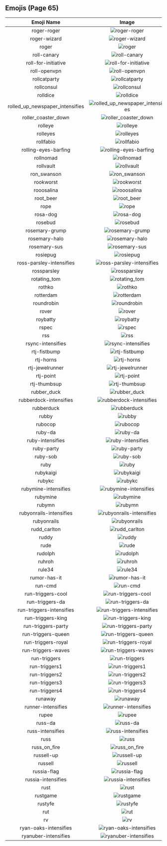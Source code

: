 
  ## Emojis (Page 65)
  |Emoji Name|Image|
  | :-: | :-: |
  |roger-roger| ![roger-roger](/output/roger-roger.png)|
  |roger-wizard| ![roger-wizard](/output/roger-wizard.png)|
  |roger| ![roger](/output/roger.png)|
  |roll-canary| ![roll-canary](/output/roll-canary.gif)|
  |roll-for-initiative| ![roll-for-initiative](/output/roll-for-initiative.gif)|
  |roll-openvpn| ![roll-openvpn](/output/roll-openvpn.gif)|
  |rollcatparty| ![rollcatparty](/output/rollcatparty.gif)|
  |rollconsul| ![rollconsul](/output/rollconsul.gif)|
  |rolldice| ![rolldice](/output/rolldice.gif)|
  |rolled_up_newspaper_intensifies| ![rolled_up_newspaper_intensifies](/output/rolled_up_newspaper_intensifies.gif)|
  |roller_coaster_down| ![roller_coaster_down](/output/roller_coaster_down.png)|
  |rolleye| ![rolleye](/output/rolleye.gif)|
  |rolleyes| ![rolleyes](/output/rolleyes.gif)|
  |rollfabio| ![rollfabio](/output/rollfabio.gif)|
  |rolling-eyes-barfing| ![rolling-eyes-barfing](/output/rolling-eyes-barfing.png)|
  |rollnomad| ![rollnomad](/output/rollnomad.gif)|
  |rollvault| ![rollvault](/output/rollvault.gif)|
  |ron_swanson| ![ron_swanson](/output/ron_swanson.png)|
  |rookworst| ![rookworst](/output/rookworst.png)|
  |rooosalina| ![rooosalina](/output/rooosalina.png)|
  |root_beer| ![root_beer](/output/root_beer.png)|
  |rope| ![rope](/output/rope.png)|
  |rosa-dog| ![rosa-dog](/output/rosa-dog.png)|
  |rosebud| ![rosebud](/output/rosebud.png)|
  |rosemary-grump| ![rosemary-grump](/output/rosemary-grump.png)|
  |rosemary-halo| ![rosemary-halo](/output/rosemary-halo.png)|
  |rosemary-sus| ![rosemary-sus](/output/rosemary-sus.png)|
  |rosiepug| ![rosiepug](/output/rosiepug.png)|
  |ross-parsley-intensifies| ![ross-parsley-intensifies](/output/ross-parsley-intensifies.gif)|
  |rossparsley| ![rossparsley](/output/rossparsley.png)|
  |rotating_tom| ![rotating_tom](/output/rotating_tom.gif)|
  |rothko| ![rothko](/output/rothko.jpg)|
  |rotterdam| ![rotterdam](/output/rotterdam.png)|
  |roundrobin| ![roundrobin](/output/roundrobin.png)|
  |rover| ![rover](/output/rover.png)|
  |roybatty| ![roybatty](/output/roybatty.png)|
  |rspec| ![rspec](/output/rspec.png)|
  |rss| ![rss](/output/rss.png)|
  |rsync-intensifies| ![rsync-intensifies](/output/rsync-intensifies.gif)|
  |rtj-fistbump| ![rtj-fistbump](/output/rtj-fistbump.png)|
  |rtj-horns| ![rtj-horns](/output/rtj-horns.png)|
  |rtj-jewelrunner| ![rtj-jewelrunner](/output/rtj-jewelrunner.png)|
  |rtj-point| ![rtj-point](/output/rtj-point.png)|
  |rtj-thumbsup| ![rtj-thumbsup](/output/rtj-thumbsup.png)|
  |rubber_duck| ![rubber_duck](/output/rubber_duck.png)|
  |rubberdock-intensifies| ![rubberdock-intensifies](/output/rubberdock-intensifies.gif)|
  |rubberduck| ![rubberduck](/output/rubberduck.png)|
  |rubby| ![rubby](/output/rubby.png)|
  |rubocop| ![rubocop](/output/rubocop.png)|
  |ruby-da| ![ruby-da](/output/ruby-da.png)|
  |ruby-intensifies| ![ruby-intensifies](/output/ruby-intensifies.gif)|
  |ruby-party| ![ruby-party](/output/ruby-party.gif)|
  |ruby-sob| ![ruby-sob](/output/ruby-sob.png)|
  |ruby| ![ruby](/output/ruby.png)|
  |rubykaigi| ![rubykaigi](/output/rubykaigi.png)|
  |rubykc| ![rubykc](/output/rubykc.png)|
  |rubymine-intensifies| ![rubymine-intensifies](/output/rubymine-intensifies.gif)|
  |rubymine| ![rubymine](/output/rubymine.png)|
  |rubymn| ![rubymn](/output/rubymn.jpg)|
  |rubyonrails-intensifies| ![rubyonrails-intensifies](/output/rubyonrails-intensifies.gif)|
  |rubyonrails| ![rubyonrails](/output/rubyonrails.png)|
  |rudd_carlton| ![rudd_carlton](/output/rudd_carlton.gif)|
  |ruddy| ![ruddy](/output/ruddy.jpg)|
  |rude| ![rude](/output/rude.png)|
  |rudolph| ![rudolph](/output/rudolph.png)|
  |ruhroh| ![ruhroh](/output/ruhroh.png)|
  |rule34| ![rule34](/output/rule34.png)|
  |rumor-has-it| ![rumor-has-it](/output/rumor-has-it.jpg)|
  |run-cmd| ![run-cmd](/output/run-cmd.png)|
  |run-triggers-cool| ![run-triggers-cool](/output/run-triggers-cool.png)|
  |run-triggers-da| ![run-triggers-da](/output/run-triggers-da.png)|
  |run-triggers-intensifies| ![run-triggers-intensifies](/output/run-triggers-intensifies.gif)|
  |run-triggers-king| ![run-triggers-king](/output/run-triggers-king.png)|
  |run-triggers-party| ![run-triggers-party](/output/run-triggers-party.gif)|
  |run-triggers-queen| ![run-triggers-queen](/output/run-triggers-queen.png)|
  |run-triggers-royal| ![run-triggers-royal](/output/run-triggers-royal.png)|
  |run-triggers-waves| ![run-triggers-waves](/output/run-triggers-waves.gif)|
  |run-triggers| ![run-triggers](/output/run-triggers.png)|
  |run-triggers1| ![run-triggers1](/output/run-triggers1.png)|
  |run-triggers2| ![run-triggers2](/output/run-triggers2.png)|
  |run-triggers3| ![run-triggers3](/output/run-triggers3.png)|
  |run-triggers4| ![run-triggers4](/output/run-triggers4.png)|
  |runaway| ![runaway](/output/runaway.gif)|
  |runner-intensifies| ![runner-intensifies](/output/runner-intensifies.gif)|
  |rupee| ![rupee](/output/rupee.gif)|
  |russ-da| ![russ-da](/output/russ-da.png)|
  |russ-intensifies| ![russ-intensifies](/output/russ-intensifies.gif)|
  |russ| ![russ](/output/russ.jpg)|
  |russ_on_fire| ![russ_on_fire](/output/russ_on_fire.gif)|
  |russell-up| ![russell-up](/output/russell-up.png)|
  |russell| ![russell](/output/russell.png)|
  |russia-flag| ![russia-flag](/output/russia-flag.png)|
  |russia-intensifies| ![russia-intensifies](/output/russia-intensifies.gif)|
  |rust| ![rust](/output/rust.png)|
  |rustgame| ![rustgame](/output/rustgame.jpg)|
  |rustyfe| ![rustyfe](/output/rustyfe.png)|
  |rut| ![rut](/output/rut.jpg)|
  |rv| ![rv](/output/rv.jpg)|
  |ryan-oaks-intensifies| ![ryan-oaks-intensifies](/output/ryan-oaks-intensifies.gif)|
  |ryanuber-intensifies| ![ryanuber-intensifies](/output/ryanuber-intensifies.gif)|
  